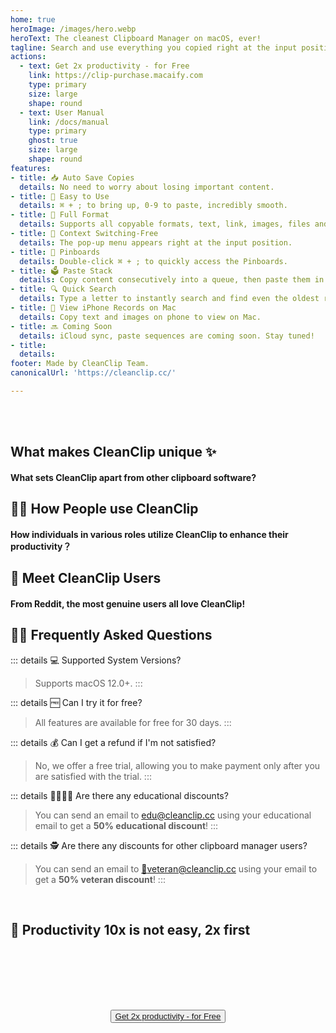 ```yaml
---
home: true
heroImage: /images/hero.webp
heroText: The cleanest Clipboard Manager on macOS, ever!
tagline: Search and use everything you copied right at the input position, not in the menu bar 1000 miles away.
actions:
  - text: Get 2x productivity - for Free
    link: https://clip-purchase.macaify.com
    type: primary
    size: large
    shape: round
  - text: User Manual
    link: /docs/manual
    type: primary
    ghost: true
    size: large
    shape: round
features:
- title: 📥 Auto Save Copies
  details: No need to worry about losing important content.
- title: 🚀 Easy to Use
  details: ⌘ + ; to bring up, 0-9 to paste, incredibly smooth.
- title: 🌈 Full Format
  details: Supports all copyable formats, text, link, images, files and more.
- title: 🧲 Context Switching-Free
  details: The pop-up menu appears right at the input position.
- title: 📌 Pinboards
  details: Double-click ⌘ + ; to quickly access the Pinboards.
- title: 🗳️ Paste Stack
  details: Copy content consecutively into a queue, then paste them in order
- title: 🔍 Quick Search
  details: Type a letter to instantly search and find even the oldest records.
- title: 📱 View iPhone Records on Mac
  details: Copy text and images on phone to view on Mac.
- title: 🔜 Coming Soon
  details: iCloud sync, paste sequences are coming soon. Stay tuned!
- title: 
  details: 
footer: Made by CleanClip Team.
canonicalUrl: 'https://cleanclip.cc/'

---
```


</br>
</br>

<div class="segments">
  <div class="usp">

  ## What makes CleanClip unique ✨
  #### What sets CleanClip apart from other clipboard software?

  <usp-Usp/>

  </div>
  
  <div class="usecase">

  ## 👩‍💻 How People use CleanClip
  #### How individuals in various roles utilize CleanClip to enhance their productivity？

  <usecase-UseCases/>

  </div>

  <div class="comments">

  ## 🎉 Meet CleanClip Users
  #### From Reddit, the most genuine users all love CleanClip!

  <MeetUsers/>

  </div>

  <div class="faq">
  <div>

  ## 🙋🏻 Frequently Asked Questions

::: details 💻 Supported System Versions?
> Supports macOS 12.0+.
:::

::: details 🆓 Can I try it for free?
> All features are available for free for 30 days.
:::

::: details 💰 Can I get a refund if I'm not satisfied?
  > No, we offer a free trial, allowing you to make payment only after you are satisfied with the trial.
:::

::: details 👩‍🎓🧑‍🎓 Are there any educational discounts?
  > You can send an email to <a href="mailto:edu@cleanclip.cc?subject=%5Bedu%20discount%5D%20Requesting%20Discount%20Code%20for%2050%25%20Off%20CleanClip%20License&body=Requesting%20Discount%20Code%20for%2050%25%20Off%20CleanClip%20License">edu@cleanclip.cc</a> using your educational email to get a **50% educational discount**!
:::

::: details 🕵️ Are there any discounts for other clipboard manager users?
  > You can send an email to <a href="mailto:veteran@cleanclip.cc?subject=%5Bveteran%20discount%5D%20Requesting%20Discount%20Code%20for%2050%25%20Off%20CleanClip%20License&body=Hello%20CleanClips%2C%0A%0AI%20have%20previously%20purchased%20other%20clipboard%20management%20software%20and%20I%20am%20requesting%20a%2050%25%20discount%20on%20the%20CleanClip%20License.%0A%0AThe%20link%20to%20the%20one%20I%20used%3A%20%5Blink%5D%0A%0AHere%20is%20the%20purchase%20receipt%3A%20%5BScreenshots%5D">📮veteran@cleanclip.cc</a> using your email to get a **50% veteran discount**!
:::

  </div>
  </div>

  <div class="encourage">
  </br>

  ## 🚀 Productivity 10x is not easy, 2x first

  </br>
  </br>

  <div style="display: flex; justify-content: center;">
    <div style="text-align: center">
      <!-- <img src="/images/twitter_card.webp"/> -->
      <button type="button" class="ant-btn ant-btn-primary ant-btn-round ant-btn-lg" style="margin-top: 64px">
        <a href="https://cleanclip.cc/releases/download/v1.2.2/CleanClip.dmg" target="_blank">
                      Get 2x productivity - for Free
        </a>
      </button>
    </div>
  </div>

  </br>
  </br>
  </br>
  </div>

</div>